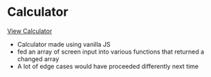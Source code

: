 # Calculator

[View Calculator](https://brixsta.github.io/Calculator/)

- Calculator made using vanilla JS
- fed an array of screen input into various functions that returned a changed array
- A lot of edge cases would have proceeded differently next time
